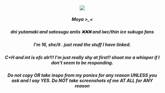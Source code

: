 <h3 align="center">

<p align="center">
<img src=https://i.pinimg.com/736x/ae/69/74/ae6974cbd310e822b3a5d2d07ad05c4c.jpg
</p>

<p align="center">
</p>


<h5 align="center">
 Moya >_< 
         <h5 align="center">
        dni yutamaki and satosugu antis ❌❌❌ and iwc/thin ice sukugo fans
          <h5 align="center">
          I'm 16, she/it . just read the stuff I have linked.
           <h5 align="center">
           C+H and int is ofc alr!!! I'm just really shy at first!! shoot me a whisper if I don't seem to be responding.
             <h5 align="center">
              Do not copy OR take inspo from my ponies for any reason UNLESS you ask and I say YES. Do NOT take screenshots of me AT ALL for ANY reason
</h5>


<h5 align="center">
 ‎‎ ‎

</h5>
</p>


